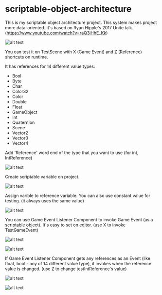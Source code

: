 # scriptable-object-architecture

This is my scriptable object architecture project. This system makes project more data-oriented. It's based on Ryan Hipple's 2017 Unite talk. (https://www.youtube.com/watch?v=raQ3iHhE_Kk)

![alt text](https://i.imgur.com/SkSIJCu.jpg)

You can test it on TestScene with X (Game Event) and Z (Reference) shortcuts on runtime.

It has references for 14 different value types:

- Bool
- Byte
- Char
- Color32
- Color
- Double
- Float
- GameObject
- Int
- Quaternion
- Scene
- Vector2
- Vector3
- Vector4

Add 'Reference' word end of the type that you want to use (for int, IntReference) 

![alt text](https://i.imgur.com/wVMt5Xx.jpg)

Create scriptable variable on project.

![alt text](https://i.imgur.com/pybcxVM.jpg)

Assign varible to reference variable. You can also use constant value for testing. (it always uses the same value)

![alt text](https://i.imgur.com/oC62Adp.jpg)

You can use Game Event Listener Component to invoke Game Event (as a scriptable object). It's easy to set on editor. (use X to invoke TestGameEvent)

![alt text](https://i.imgur.com/24V0i9W.jpg)

![alt text](https://i.imgur.com/4CibpZz.jpg)

If Game Event Listener Component gets any references as an Event (like float, bool - any of 14 different value type), it invokes when the reference value is changed. (use Z to change testIntReference's value)

![alt text](https://i.imgur.com/j6La50F.jpg)

![alt text](https://i.imgur.com/bML7Vbu.jpg)
